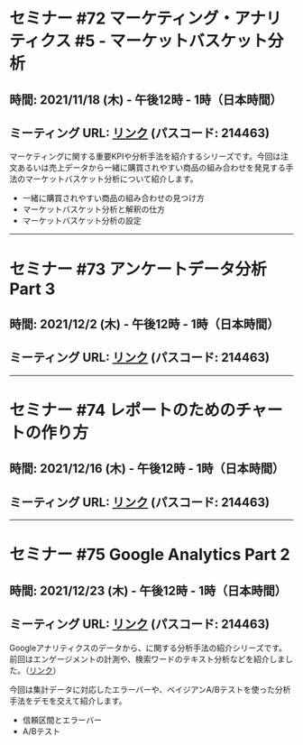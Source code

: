 # セミナー #72 マーケティング・アナリティクス #5 - マーケットバスケット分析

## 時間: 2021/11/18 (木) - 午後12時 - 1時（日本時間）

## ミーティング URL: [リンク](https://us02web.zoom.us/j/331585134?pwd=VGVyeXBRWjFMT2hESFdhSU45Z2d0dz09) (パスコード: 214463)

マーケティングに関する重要KPIや分析手法を紹介するシリーズです。今回は注文あるいは売上データから一緒に購買されやすい商品の組み合わせを発見する手法のマーケットバスケット分析について紹介します。

* 一緒に購買されやすい商品の組み合わせの見つけ方
* マーケットバスケット分析と解釈の仕方
* マーケットバスケット分析の設定

----

# セミナー #73 アンケートデータ分析 Part 3

## 時間: 2021/12/2 (木) - 午後12時 - 1時（日本時間）

## ミーティング URL: [リンク](https://us02web.zoom.us/j/331585134?pwd=VGVyeXBRWjFMT2hESFdhSU45Z2d0dz09) (パスコード: 214463)


----

# セミナー #74 レポートのためのチャートの作り方

## 時間: 2021/12/16 (木) - 午後12時 - 1時（日本時間）

## ミーティング URL: [リンク](https://us02web.zoom.us/j/331585134?pwd=VGVyeXBRWjFMT2hESFdhSU45Z2d0dz09) (パスコード: 214463)

----

# セミナー #75 Google Analytics Part 2

## 時間: 2021/12/23 (木) - 午後12時 - 1時（日本時間）

## ミーティング URL: [リンク](https://us02web.zoom.us/j/331585134?pwd=VGVyeXBRWjFMT2hESFdhSU45Z2d0dz09) (パスコード: 214463)

Googleアナリティクスのデータから、に関する分析手法の紹介シリーズです。前回はエンゲージメントの計測や、検索ワードのテキスト分析などを紹介しました。（[リンク](https://exploratory.io/note/kanaugust/26-Google-x-FEf9LtW0xc)）

今回は集計データに対応したエラーバーや、ベイジアンA/Bテストを使った分析手法をデモを交えて紹介します。

- 信頼区間とエラーバー
- A/Bテスト
